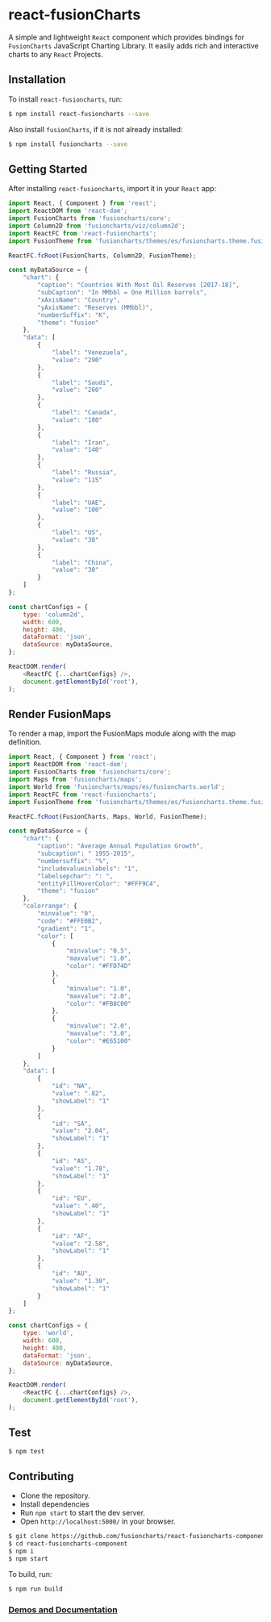 # react-fusionCharts

A simple and lightweight `React` component which provides bindings for `FusionCharts` JavaScript Charting Library. It easily adds rich and interactive charts to any `React` Projects.

## Installation

To install `react-fusioncharts`, run:

```bash
$ npm install react-fusioncharts --save
```

Also install `fusionCharts`, if it is not already installed:

```bash
$ npm install fusioncharts --save
```

## Getting Started

After installing `react-fusioncharts`, import it in your `React` app:

```javascript
import React, { Component } from 'react';
import ReactDOM from 'react-dom';
import FusionCharts from 'fusioncharts/core';
import Column2D from 'fusioncharts/viz/column2d';
import ReactFC from 'react-fusioncharts';
import FusionTheme from 'fusioncharts/themes/es/fusioncharts.theme.fusion';

ReactFC.fcRoot(FusionCharts, Column2D, FusionTheme);

const myDataSource = {
	"chart": {
		"caption": "Countries With Most Oil Reserves [2017-18]",
		"subCaption": "In MMbbl = One Million barrels",
		"xAxisName": "Country",
		"yAxisName": "Reserves (MMbbl)",
		"numberSuffix": "K",
		"theme": "fusion"
	},
	"data": [
		{
			"label": "Venezuela",
			"value": "290"
		},
		{
			"label": "Saudi",
			"value": "260"
		},
		{
			"label": "Canada",
			"value": "180"
		},
		{
			"label": "Iran",
			"value": "140"
		},
		{
			"label": "Russia",
			"value": "115"
		},
		{
			"label": "UAE",
			"value": "100"
		},
		{
			"label": "US",
			"value": "30"
		},
		{
			"label": "China",
			"value": "30"
		}
	]
};

const chartConfigs = {
  	type: 'column2d',
  	width: 600,
  	height: 400,
  	dataFormat: 'json',
  	dataSource: myDataSource,
};

ReactDOM.render(
  	<ReactFC {...chartConfigs} />,
  	document.getElementById('root'),
);
```

## Render FusionMaps

To render a map, import the FusionMaps module along with the map definition.

```javascript
import React, { Component } from 'react';
import ReactDOM from 'react-dom';
import FusionCharts from 'fusioncharts/core';
import Maps from 'fusioncharts/maps';
import World from 'fusioncharts/maps/es/fusioncharts.world';
import ReactFC from 'react-fusioncharts';
import FusionTheme from 'fusioncharts/themes/es/fusioncharts.theme.fusion';

ReactFC.fcRoot(FusionCharts, Maps, World, FusionTheme);

const myDataSource = {
	"chart": {
		"caption": "Average Annual Population Growth",
		"subcaption": " 1955-2015",
		"numbersuffix": "%",
		"includevalueinlabels": "1",
		"labelsepchar": ": ",
		"entityFillHoverColor": "#FFF9C4",
		"theme": "fusion"
	},
	"colorrange": {
		"minvalue": "0",
		"code": "#FFE0B2",
		"gradient": "1",
		"color": [
			{
				"minvalue": "0.5",
				"maxvalue": "1.0",
				"color": "#FFD74D"
			},
			{
				"minvalue": "1.0",
				"maxvalue": "2.0",
				"color": "#FB8C00"
			},
			{
				"minvalue": "2.0",
				"maxvalue": "3.0",
				"color": "#E65100"
			}
		]
	},
	"data": [
		{
			"id": "NA",
			"value": ".82",
			"showLabel": "1"
		},
		{
			"id": "SA",
			"value": "2.04",
			"showLabel": "1"
		},
		{
			"id": "AS",
			"value": "1.78",
			"showLabel": "1"
		},
		{
			"id": "EU",
			"value": ".40",
			"showLabel": "1"
		},
		{
			"id": "AF",
			"value": "2.58",
			"showLabel": "1"
		},
		{
			"id": "AU",
			"value": "1.30",
			"showLabel": "1"
		}
	]
};

const chartConfigs = {
  	type: 'world',
  	width: 600,
  	height: 400,
  	dataFormat: 'json',
  	dataSource: myDataSource,
};

ReactDOM.render(
  	<ReactFC {...chartConfigs} />,
  	document.getElementById('root'),
);
```


## Test

```sh
$ npm test
```

## Contributing

* Clone the repository.
* Install dependencies
* Run `npm start` to start the dev server.
* Open `http://localhost:5000/` in your browser.

```sh
$ git clone https://github.com/fusioncharts/react-fusioncharts-component.git
$ cd react-fusioncharts-component
$ npm i
$ npm start
```

To build, run:

```sh
$ npm run build
```

### [Demos and Documentation](https://fusioncharts.github.io/react-fusioncharts-component/)

